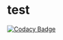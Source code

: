 # test
 [![Codacy Badge](https://api.codacy.com/project/badge/Grade/bc519b28128d428f89770353733cbb4a)](https://www.codacy.com/manual/vadim-shev/beta?utm_source=github.com&amp;utm_medium=referral&amp;utm_content=vadim-shev/beta&amp;utm_campaign=Badge_Grade)
